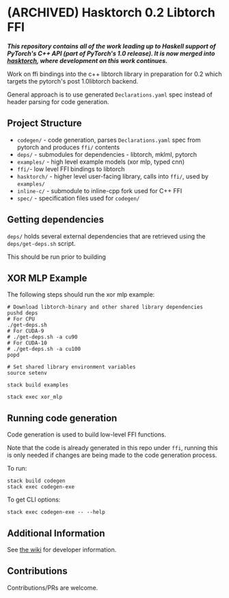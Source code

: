 # (ARCHIVED) Hasktorch 0.2 Libtorch FFI

__*This repository contains all of the work leading up to Haskell support of PyTorch's C++ API (part of PyTorch's 1.0
release). It is now merged into [hasktorch](https://github.com/hasktorch/hasktorch), where development on this work continues.*__

Work on ffi bindings into the c++ libtorch library in preparation for 0.2 which targets the pytorch's post 1.0libtorch backend.

General approach is to use generated `Declarations.yaml` spec instead of header parsing for code generation.

## Project Structure

- `codegen/` - code generation, parses `Declarations.yaml` spec from pytorch and produces `ffi/` contents
- `deps/` - submodules for dependencies - libtorch, mklml, pytorch
- `examples/` - high level example models (xor mlp, typed cnn)
- `ffi/`- low level FFI bindings to libtorch
- `hasktorch/` - higher level user-facing library, calls into `ffi/`, used by `examples/`
- `inline-c/` - submodule to inline-cpp fork used for C++ FFI
- `spec/` - specification files used for `codegen/`

## Getting dependencies

`deps/` holds several external dependencies that are retrieved using the `deps/get-deps.sh` script.

This should be run prior to building

## XOR MLP Example

The following steps should run the xor mlp example:

```
# Download libtorch-binary and other shared library dependencies
pushd deps
# For CPU
./get-deps.sh
# For CUDA-9
# ./get-deps.sh -a cu90
# For CUDA-10
# ./get-deps.sh -a cu100
popd

# Set shared library environment variables
source setenv

stack build examples

stack exec xor_mlp
```

## Running code generation

Code generation is used to build low-level FFI functions.

Note that the code is already generated in this repo under `ffi`, running this is only needed if changes are being made to the code generation process.

To run:

```
stack build codegen
stack exec codegen-exe
```

To get CLI options:

```
stack exec codegen-exe -- --help
```

## Additional Information

See [the wiki](https://github.com/hasktorch/ffi-experimental/wiki) for developer information.

## Contributions

Contributions/PRs are welcome. 
